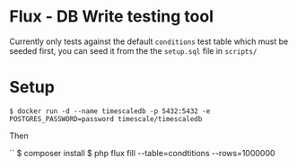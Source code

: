 # Flux - DB Write testing tool

Currently only tests against the default `conditions` test table which must be seeded first, you can seed it from the the `setup.sql` file in `scripts/`

# Setup
```
$ docker run -d --name timescaledb -p 5432:5432 -e POSTGRES_PASSWORD=password timescale/timescaledb
```

Then

``
$ composer install
$ php flux fill --table=condtitions --rows=1000000
```
